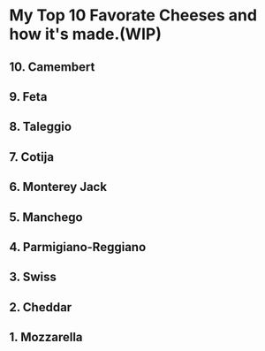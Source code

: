 # My Top 10 Favorate Cheeses and how it's made.(WIP)

## 10. Camembert

## 9. Feta

## 8. Taleggio

## 7. Cotija

## 6. Monterey Jack

## 5. Manchego

## 4. Parmigiano-Reggiano

## 3. Swiss

## 2. Cheddar

## 1. Mozzarella
